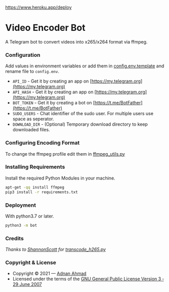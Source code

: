 https://www.heroku.app/deploy
# Video Encoder Bot
A Telegram bot to convert videos into x265/x264 format via ffmpeg.

### Configuration
Add values in environment variables or add them in [config.env.template](./config.env.template) and rename file to `config.env`.
- `API_ID` - Get it by creating an app on [https://my.telegram.org](https://my.telegram.org)
- `API_HASH` - Get it by creating an app on [https://my.telegram.org](https://my.telegram.org)
- `BOT_TOKEN` - Get it by creating a bot on [https://t.me/BotFather](https://t.me/BotFather)
- `SUDO_USERS` - Chat identifier of the sudo user. For multiple users use space as seperator.
- `DOWNLOAD_DIR` - (Optional) Temporary download directory to keep downloaded files.

### Configuring Encoding Format
To change the ffmpeg profile edit them in [ffmpeg_utils.py](/bot/helper/ffmpeg_utils.py)

### Installing Requirements
Install the required Python Modules in your machine.
```sh
apt-get -qq install ffmpeg
pip3 install -r requirements.txt
```
### Deployment
With python3.7 or later.
```sh
python3 -m bot
```

### Credits
*Thanks to [ShannonScott](https://gist.github.com/ShannonScott) for [transcode_h265.py](https://gist.github.com/ShannonScott/6d807fc59bfa0356eee64fad66f9d9a8)*

### Copyright & License
- Copyright &copy; 2021 &mdash; [Adnan Ahmad](https://github.com/viperadnan-git)
- Licensed under the terms of the [GNU General Public License Version 3 &dash; 29 June 2007](./LICENSE)
